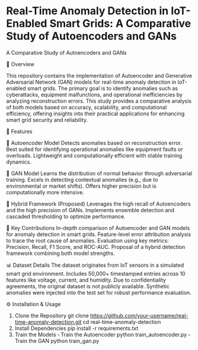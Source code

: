 # Real-Time Anomaly Detection in IoT-Enabled Smart Grids: A Comparative Study of Autoencoders and GANs

A Comparative Study of Autoencoders and GANs

📌 Overview

This repository contains the implementation of Autoencoder and Generative Adversarial Network (GAN) models for real-time anomaly detection in IoT-enabled smart grids. The primary goal is to identify anomalies such as cyberattacks, equipment malfunctions, and operational inefficiencies by analyzing reconstruction errors.
This study provides a comparative analysis of both models based on accuracy, scalability, and computational efficiency, offering insights into their practical applications for enhancing smart grid security and reliability.

🚀 Features

🔹 Autoencoder Model
Detects anomalies based on reconstruction error.
Best suited for identifying operational anomalies like equipment faults or overloads.
Lightweight and computationally efficient with stable training dynamics.

🔹 GAN Model
Learns the distribution of normal behavior through adversarial training.
Excels in detecting contextual anomalies (e.g., due to environmental or market shifts).
Offers higher precision but is computationally more intensive.

🔹 Hybrid Framework (Proposed)
Leverages the high recall of Autoencoders and the high precision of GANs.
Implements ensemble detection and cascaded thresholding to optimize performance.

🧠 Key Contributions
In-depth comparison of Autoencoder and GAN models for anomaly detection in smart grids.
Feature-level error attribution analysis to trace the root cause of anomalies.
Evaluation using key metrics: Precision, Recall, F1 Score, and ROC-AUC.
Proposal of a hybrid detection framework combining both model strengths.

📊 Dataset Details
The dataset originates from IoT sensors in a simulated smart grid environment.
Includes 50,000+ timestamped entries across 10 features like voltage, current, and humidity.
Due to confidentiality agreements, the original dataset is not publicly available.
Synthetic anomalies were injected into the test set for robust performance evaluation.

⚙️ Installation & Usage
1. Clone the Repository
git clone https://github.com/your-username/real-time-anomaly-detection.git
cd real-time-anomaly-detection
2. Install Dependencies
pip install -r requirements.txt
3. Train the Models
▫️ Train the Autoencoder
python train_autoencoder.py
▫️ Train the GAN
python train_gan.py
